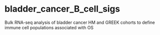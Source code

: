 # bladder_cancer_B_cell_sigs
Bulk RNA-seq analysis of bladder cancer HM and GREEK cohorts to define immune cell populations associated with OS
